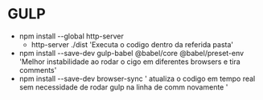 # GULP
- npm install --global http-server 
  - http-server ./dist 'Executa o codigo dentro da referida pasta'
- npm install --save-dev gulp-babel @babel/core @babel/preset-env 'Melhor instabilidade ao rodar o cigo em diferentes browsers e tira comments'
- npm install --save-dev browser-sync ' atualiza o codigo em tempo real sem necessidade de rodar gulp na linha de comm novamente '